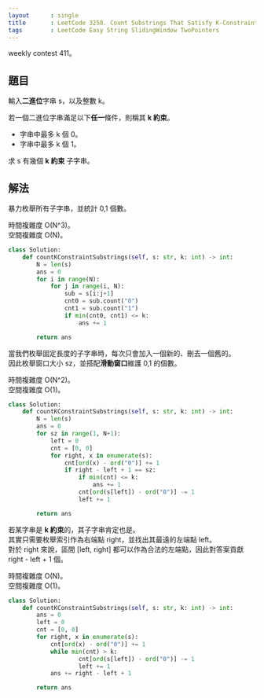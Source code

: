 ```yaml
---
layout      : single
title       : LeetCode 3258. Count Substrings That Satisfy K-Constraint I
tags        : LeetCode Easy String SlidingWindow TwoPointers
---
```

weekly contest 411。  

## 題目

輸入**二進位**字串 s，以及整數 k。  

若一個二進位字串滿足以下**任一**條件，則稱其 **k 約束**。  

- 字串中最多 k 個 0。  
- 字串中最多 k 個 1。  

求 s 有幾個 **k 約束** 子字串。  

## 解法

暴力枚舉所有子字串，並統計 0,1 個數。  

時間複雜度 O(N^3)。  
空間複雜度 O(N)。  

```python
class Solution:
    def countKConstraintSubstrings(self, s: str, k: int) -> int:
        N = len(s)
        ans = 0
        for i in range(N):
            for j in range(i, N):
                sub = s[i:j+1]
                cnt0 = sub.count("0")
                cnt1 = sub.count("1")
                if min(cnt0, cnt1) <= k:
                    ans += 1

        return ans
```

當我們枚舉固定長度的子字串時，每次只會加入一個新的、刪去一個舊的。  
因此枚舉窗口大小 sz，並搭配**滑動窗口**維護 0,1 的個數。  

時間複雜度 O(N^2)。  
空間複雜度 O(1)。  

```python
class Solution:
    def countKConstraintSubstrings(self, s: str, k: int) -> int:
        N = len(s)
        ans = 0
        for sz in range(1, N+1):
            left = 0
            cnt = [0, 0]
            for right, x in enumerate(s):
                cnt[ord(x) - ord("0")] += 1
                if right - left + 1 == sz:
                    if min(cnt) <= k:
                        ans += 1
                    cnt[ord(s[left]) - ord("0")] -= 1
                    left += 1

        return ans
```

若某字串是 **k 約束**的，其子字串肯定也是。  
其實只需要枚舉索引作為右端點 right，並找出其最遠的左端點 left。  
對於 right 來說，區間 [left, right] 都可以作為合法的左端點，因此對答案貢獻 right - left + 1 個。  

時間複雜度 O(N)。  
空間複雜度 O(1)。  

```python
class Solution:
    def countKConstraintSubstrings(self, s: str, k: int) -> int:
        ans = 0
        left = 0
        cnt = [0, 0]
        for right, x in enumerate(s):
            cnt[ord(x) - ord("0")] += 1
            while min(cnt) > k:
                    cnt[ord(s[left]) - ord("0")] -= 1
                    left += 1
            ans += right - left + 1

        return ans
```
